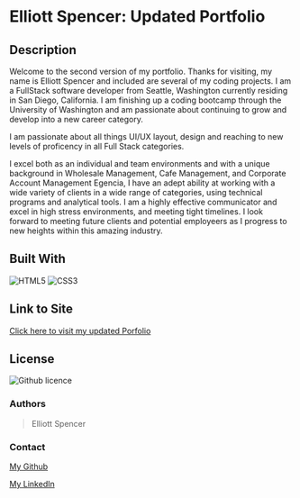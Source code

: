 # Elliott Spencer: Updated Portfolio

## Description

Welcome to the second version of my portfolio. Thanks for visiting, my name is Elliott Spencer and included are several of my coding projects. I am a FullStack software developer from Seattle, Washington currently residing in San Diego, California. I am finishing up a coding bootcamp through the University of Washington and am passionate about continuing to grow and develop into a new career category.

I am passionate about all things UI/UX layout, design and reaching to new levels of proficency in all Full Stack categories. 

I excel both as an individual and team environments and with a unique background in Wholesale Management, Cafe Management, and Corporate Account Management Egencia, I have an adept ability at working with a wide variety of clients in a wide range of categories, using technical programs and analytical tools. I am a highly effective communicator and excel in high stress environments, and meeting tight timelines. I look forward to meeting future clients and potential employeers as I progress to new heights within this amazing industry.

## Built With

![HTML5](https://img.shields.io/badge/HTML5-E34F26?style=for-the-badge&logo=html5&logoColor=white)
![CSS3](https://img.shields.io/badge/CSS3-1572B6?style=for-the-badge&logo=css3&logoColor=white)

## Link to Site

[Click here to visit my updated Porfolio](https://spencee1315.github.io/hw_wk8/projects.html)


## License 
![Github licence](http://img.shields.io/badge/license-MIT-blue.svg)

### Authors

> Elliott Spencer

### Contact

[My Github](https://github.com/spencee1315)

[My LinkedIn](https://www.linkedin.com/in/elliott-spencer-886a9818/)
